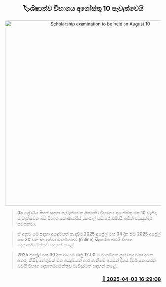 <p align='center'><b><h2 align='center' title='Scholarship examination to be held on August 10'>🏷ශිෂ්‍යත්ව විභාගය අගෝස්තු 10 පැවැත්වෙයි</h2></b></p>
<p align='center'><img src='https://helakuru.sgp1.cdn.digitaloceanspaces.com/esana/images/lib/grade-5-scholarship-exam.jpg' width='600' alt='Scholarship examination to be held on August 10'></p>

> 05 ශ්‍රේණිය සිසුන් සඳහා පැවැත්වෙන ශිෂ්‍යත්ව විභාගය අගෝස්තු මස 10 වැනිදා පැවැත්වෙන බව විභාග කොමසාරිස් ජනරාල් එච්.ජේ.එම්.සී. අමිත් ජයසුන්දර පවසනවා.

> ඒ අනුව මේ සඳහා අයඳුම්පත් කැඳවීම 2025 අප්‍රේල් මස 04 දින සිට 2025 අප්‍රේල් මස 30 වන දින දක්වා මාර්ගගතව (online) සිදුකරන බවයි විභාග දෙපාර්තමේන්තුව සඳහන් කළේ.

> 2025 අප්‍රේල් මස 30 දින මධ්‍යම රාත්‍රී 12.00 ට මාර්ගගත ප්‍රවේශය වසා දමන අතර, කිසිඳු හේතුවක් මත අයදුම්පත් භාර ගැනීමේ අවසන් දිනය දීර්ඝ නොකරන බවයි විභාග දෙපාර්තමේන්තුව වැඩිදුරටත් සඳහන් කළේ.



<h3 align='right'><a href='https://www.helakuru.lk/esana/p/108910/'>📅 2025-04-03 16:29:08</a></h3>
